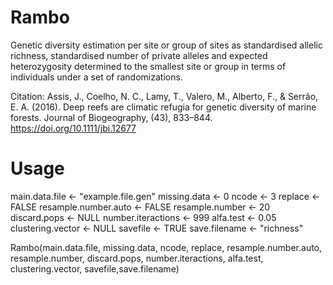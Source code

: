 # Rambo

Genetic diversity estimation per site or group of sites as standardised allelic richness, standardised number of private alleles and expected heterozygosity determined to the smallest site or group in terms of individuals under a set of randomizations.


Citation:
Assis, J., Coelho, N. C., Lamy, T., Valero, M., Alberto, F., & Serrão, E. A. (2016). Deep reefs are climatic refugia for genetic diversity of marine forests. Journal of Biogeography, (43), 833–844. https://doi.org/10.1111/jbi.12677


# Usage

main.data.file <- "example.file.gen"
missing.data <- 0
ncode <- 3
replace <- FALSE
resample.number.auto <- FALSE
resample.number <- 20
discard.pops <- NULL
number.iteractions <- 999
alfa.test <- 0.05
clustering.vector <- NULL
savefile <- TRUE
save.filename <- "richness"

Rambo(main.data.file, 
      missing.data, 
      ncode, 
      replace, 
      resample.number.auto, 
      resample.number,
      discard.pops, 
      number.iteractions, 
      alfa.test, 
      clustering.vector, 
      savefile,save.filename)
      
